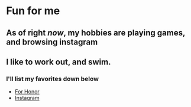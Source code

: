 # Fun for me
## As of right _now_, my hobbies are playing games, and browsing instagram
## I like to work out, and swim. 
### I'll list my favorites down below

* [For Honor](https://forhonor.ubisoft.com/game/en-gb/home/)
* [Instagram](https://www.instagram.com/)
